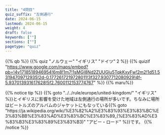 ```yaml
---
title: "4問目"
quiz_suffix: "左側通行"
date: 2024-06-15
lastmod: 2024-06-15
weight: 4
draft: false
keywords: [""]
sections: [""]
pagetype: "quiz"
---
```


{{% qb %}}
{{% quiz "ノルウェー" "イギリス" "ドイツ" 2 %}}
{{% quizif "https://www.google.com/maps/embed?pb=!4v1718518946954!6m8!1m7!1sMGI8Nd2ZUUGlu5TqkKxyFw!2m2!1d51.53194709712935!2d-0.1772617219728011!3f327.9307712080929!4f-5.937013931617628!5f2.7600112153774767" %}}
{{% maru%}}

<div class="googlemap-if ansarea transparent-area">
{{% notice tip %}}
{{% goto "../../rule/europe/united-kingdom/" "イギリス" %}}とイギリスに影響を受けた地域は左側通行の場所が多いです。ちなみに場所はビートルズのアルバムのジャケットにもなっている{{% goto "https://ja.wikipedia.org/wiki/%E3%82%A2%E3%83%93%E3%83%BC%E3%83%BB%E3%83%AD%E3%83%BC%E3%83%89_(%E3%83%AD%E3%83%B3%E3%83%89%E3%83%B3)" "アビー・ロード" %}}です。
{{% /notice %}}
</div>